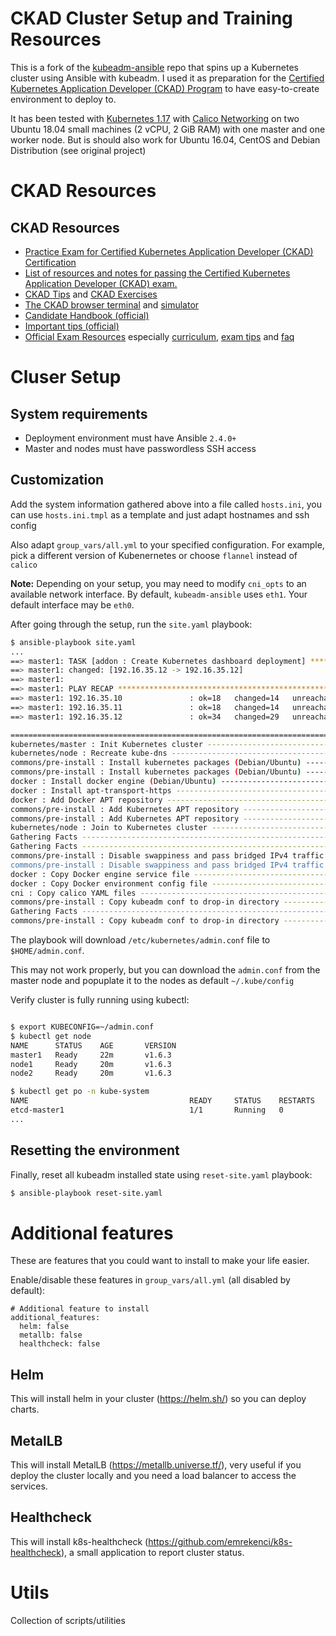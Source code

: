 # CKAD Cluster Setup and Training Resources

This is a fork of the [kubeadm-ansible](https://github.com/kairen/kubeadm-ansible) repo that spins up a Kubernetes cluster using Ansible with kubeadm.
I used it as preparation for the [Certified Kubernetes Application Developer (CKAD) Program](https://www.cncf.io/certification/ckad/) to have easy-to-create environment to deploy to.

It has been tested with [Kubernetes 1.17](https://kubernetes.io/blog/2019/12/09/kubernetes-1-17-release-announcement/) with [Calico Networking](https://www.projectcalico.org/) on two Ubuntu 18.04 small machines (2 vCPU, 2 GiB RAM) with one master and one worker node.
But is should also work for Ubuntu 16.04, CentOS and Debian Distribution (see original project)

# CKAD Resources

## CKAD Resources

* [Practice Exam for Certified Kubernetes Application Developer (CKAD) Certification](https://matthewpalmer.net/kubernetes-app-developer/articles/ckad-practice-exam.html)
* [List of resources and notes for passing the Certified Kubernetes Application Developer (CKAD) exam.](https://github.com/twajr/ckad-prep-notes)
* [CKAD Tips](https://pnguyen.io/posts/ckad-tips/) and [CKAD Exercises](https://github.com/dgkanatsios/CKAD-exercises)
* [The CKAD browser terminal](https://codeburst.io/the-ckad-browser-terminal-10fab2e8122e) and [simulator](https://killer.sh/)
* [Candidate Handbook (official)](https://training.linuxfoundation.org/wp-content/uploads/2019/04/CKA-CKAD-Candidate-Handbook-v1.18-March-2019.pdf)
* [Important tips (official)](https://training.linuxfoundation.org/wp-content/uploads/2019/05/Important-Tips-CKA-CKAD-4.30.19.pdf)
* [Official Exam Resources](https://www.cncf.io/certification/ckad/) especially [curriculum](https://github.com/cncf/curriculum), [exam tips](https://training.linuxfoundation.org/wp-content/uploads/2020/01/Important-Tips-CKA-CKAD-01.28.2020.pdf) and [faq](https://training.linuxfoundation.org/wp-content/uploads/2020/01/CKA-CKAD-FAQ-01.28.2020.pdf)

# Cluser Setup

## System requirements

  - Deployment environment must have Ansible `2.4.0+`
  - Master and nodes must have passwordless SSH access
  
## Customization

Add the system information gathered above into a file called `hosts.ini`, you can use `hosts.ini.tmpl` as a template and just adapt hostnames and ssh config

Also adapt `group_vars/all.yml` to your specified configuration.
For example, pick a different version of Kubenernetes or choose `flannel` instead of `calico`

**Note:** Depending on your setup, you may need to modify `cni_opts` to an available network interface. By default, `kubeadm-ansible` uses `eth1`. Your default interface may be `eth0`.

After going through the setup, run the `site.yaml` playbook:

```sh
$ ansible-playbook site.yaml
...
==> master1: TASK [addon : Create Kubernetes dashboard deployment] **************************
==> master1: changed: [192.16.35.12 -> 192.16.35.12]
==> master1:
==> master1: PLAY RECAP *********************************************************************
==> master1: 192.16.35.10               : ok=18   changed=14   unreachable=0    failed=0
==> master1: 192.16.35.11               : ok=18   changed=14   unreachable=0    failed=0
==> master1: 192.16.35.12               : ok=34   changed=29   unreachable=0    failed=0

===============================================================================
kubernetes/master : Init Kubernetes cluster -------------------------------------------------------------------------------------------------------------------------------- 51.30s
kubernetes/node : Recreate kube-dns ---------------------------------------------------------------------------------------------------------------------------------------- 21.63s
commons/pre-install : Install kubernetes packages (Debian/Ubuntu) ---------------------------------------------------------------------------------------------------------- 19.56s
commons/pre-install : Install kubernetes packages (Debian/Ubuntu) ---------------------------------------------------------------------------------------------------------- 18.10s
docker : Install docker engine (Debian/Ubuntu) ----------------------------------------------------------------------------------------------------------------------------- 15.32s
docker : Install apt-transport-https --------------------------------------------------------------------------------------------------------------------------------------- 13.02s
docker : Add Docker APT repository ------------------------------------------------------------------------------------------------------------------------------------------ 8.62s
commons/pre-install : Add Kubernetes APT repository ------------------------------------------------------------------------------------------------------------------------- 7.59s
commons/pre-install : Add Kubernetes APT repository ------------------------------------------------------------------------------------------------------------------------- 7.45s
kubernetes/node : Join to Kubernetes cluster -------------------------------------------------------------------------------------------------------------------------------- 6.74s
Gathering Facts ------------------------------------------------------------------------------------------------------------------------------------------------------------- 4.60s
Gathering Facts ------------------------------------------------------------------------------------------------------------------------------------------------------------- 4.29s
commons/pre-install : Disable swappiness and pass bridged IPv4 traffic to iptable's chains ---------------------------------------------------------------------------------- 3.30s
commons/pre-install : Disable swappiness and pass bridged IPv4 traffic to iptable's chains ---------------------------------------------------------------------------------- 3.27s
docker : Copy Docker engine service file ------------------------------------------------------------------------------------------------------------------------------------ 3.12s
docker : Copy Docker environment config file -------------------------------------------------------------------------------------------------------------------------------- 2.64s
cni : Copy calico YAML files ------------------------------------------------------------------------------------------------------------------------------------------------ 2.50s
commons/pre-install : Copy kubeadm conf to drop-in directory ---------------------------------------------------------------------------------------------------------------- 2.49s
Gathering Facts ------------------------------------------------------------------------------------------------------------------------------------------------------------- 2.46s
commons/pre-install : Copy kubeadm conf to drop-in directory ---------------------------------------------------------------------------------------------------------------- 2.42s
```

The playbook will download `/etc/kubernetes/admin.conf` file to `$HOME/admin.conf`.

This may not work properly, but you can download the `admin.conf` from the master node and popuplate it to the nodes as default `~/.kube/config`

Verify cluster is fully running using kubectl:

```sh

$ export KUBECONFIG=~/admin.conf
$ kubectl get node
NAME      STATUS    AGE       VERSION
master1   Ready     22m       v1.6.3
node1     Ready     20m       v1.6.3
node2     Ready     20m       v1.6.3

$ kubectl get po -n kube-system
NAME                                    READY     STATUS    RESTARTS   AGE
etcd-master1                            1/1       Running   0          23m
...
```

## Resetting the environment

Finally, reset all kubeadm installed state using `reset-site.yaml` playbook:

```sh
$ ansible-playbook reset-site.yaml
```

# Additional features
These are features that you could want to install to make your life easier.

Enable/disable these features in `group_vars/all.yml` (all disabled by default):
```
# Additional feature to install
additional_features:
  helm: false
  metallb: false
  healthcheck: false
```

## Helm
This will install helm in your cluster (https://helm.sh/) so you can deploy charts.

## MetalLB
This will install MetalLB (https://metallb.universe.tf/), very useful if you deploy the cluster locally and you need a load balancer to access the services.

## Healthcheck
This will install k8s-healthcheck (https://github.com/emrekenci/k8s-healthcheck), a small application to report cluster status.

# Utils
Collection of scripts/utilities

